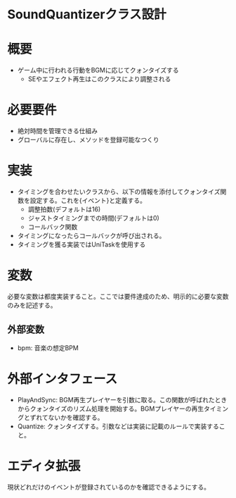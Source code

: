 # SoundQuantizerクラス設計


# 概要
- ゲーム中に行われる行動をBGMに応じてクォンタイズする
	- SEやエフェクト再生はこのクラスにより調整される


# 必要要件
- 絶対時間を管理できる仕組み
- グローバルに存在し、メソッドを登録可能なつくり


# 実装
- タイミングを合わせたいクラスから、以下の情報を添付してクォンタイズ関数を設定する。これを{イベント}と定義する。
	- 調整拍数(デフォルトは16)
	- ジャストタイミングまでの時間(デフォルトは0)
	- コールバック関数
- タイミングになったらコールバックが呼び出される。
- タイミングを獲る実装ではUniTaskを使用する


# 変数
必要な変数は都度実装すること。ここでは要件達成のため、明示的に必要な変数のみを記述する。


## 外部変数
- bpm: 音楽の想定BPM


# 外部インタフェース
- PlayAndSync: BGM再生プレイヤーを引数に取る。この関数が呼ばれたときからクォンタイズのリズム処理を開始する。BGMプレイヤーの再生タイミングとずれてないかを確認する。
- Quantize: クォンタイズする。引数などは実装に記載のルールで実装すること。


# エディタ拡張
現状どれだけのイベントが登録されているのかを確認できるようにする。